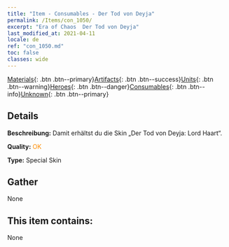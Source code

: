```yaml
---
title: "Item - Consumables - Der Tod von Deyja"
permalink: /Items/con_1050/
excerpt: "Era of Chaos  Der Tod von Deyja"
last_modified_at: 2021-04-11
locale: de
ref: "con_1050.md"
toc: false
classes: wide
---
```

 [Materials](/de/Items/){: .btn .btn--primary}[Artifacts](/de/Items/Artifacts/){: .btn .btn--success}[Units](/de/Items/Units/){: .btn .btn--warning}[Heroes](/de/Items/Heroes/){: .btn .btn--danger}[Consumables](/de/Items/Consumables/){: .btn .btn--info}[Unknown](/de/Items/Unknown/){: .btn .btn--primary}

## Details
 **Beschreibung:** Damit erhältst du die Skin „Der Tod von Deyja: Lord Haart“.

 **Quality:** <span style="color: #FF8C00">OK</span>

 **Type:** Special Skin

## Gather

  None

## This item contains:

  None

